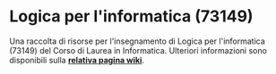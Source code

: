 # Logica per l'informatica (73149)

Una raccolta di risorse per l'insegnamento di Logica per l'informatica (73149)
del Corso di Laurea in Informatica.
 Ulteriori informazioni sono disponibili sulla [**relativa pagina wiki**](https://cartabinaria.github.io/wiki/raccolte-di-risorse/index.html).
